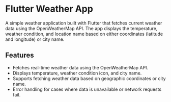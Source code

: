 # Flutter Weather App

A simple weather application built with Flutter that fetches current weather data using the OpenWeatherMap API. The app displays the temperature, weather condition, and location name based on either coordinates (latitude and longitude) or city name.

## Features

- Fetches real-time weather data using the OpenWeatherMap API.
- Displays temperature, weather condition icon, and city name.
- Supports fetching weather data based on geographic coordinates or city name.
- Error handling for cases where data is unavailable or network requests fail.

